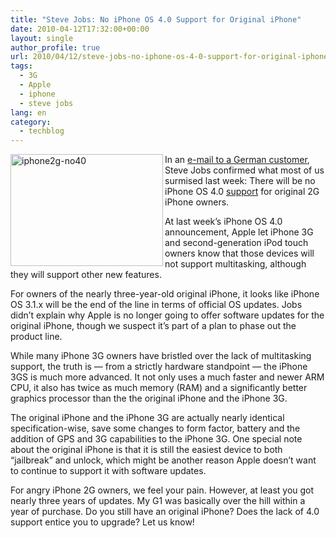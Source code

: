 ```yaml
---
title: "Steve Jobs: No iPhone OS 4.0 Support for Original iPhone"
date: 2010-04-12T17:32:00+00:00
layout: single
author_profile: true
url: 2010/04/12/steve-jobs-no-iphone-os-4-0-support-for-original-iphone/
tags:
  - 3G
  - Apple
  - iphone
  - steve jobs
lang: en
category: 
  - techblog
---
```

[<img title="iphone2g-no40" border="0" alt="iphone2g-no40" align="left" src="http://lh4.ggpht.com/_vaUVXcmC3OI/S8NSLAiEONI/AAAAAAAAB5w/x5s9YGYUeXo/iphone2g-no40_thumb%5B1%5D.jpg?imgmax=800" width="244" height="179" />](http://lh4.ggpht.com/_vaUVXcmC3OI/S8NSI6V9O1I/AAAAAAAAB5s/S_fm5usetJk/s1600-h/iphone2g-no40%5B3%5D.jpg) In an [e-mail to a German customer](http://twitter.com/ven000m/status/11988413732), Steve Jobs confirmed what most of us surmised last week: There will be no iPhone OS 4.0 [support](http://www.macstories.net/news/steve-jobs-replies-to-mail-apple-is-dropping-support-for-the-iphone-2g/) for original 2G iPhone owners. 

At last week’s iPhone OS 4.0 announcement, Apple let iPhone 3G and second-generation iPod touch owners know that those devices will not support multitasking, although they will support other new features. 

For owners of the nearly three-year-old original iPhone, it looks like iPhone OS 3.1.x will be the end of the line in terms of official OS updates. Jobs didn’t explain why Apple is no longer going to offer software updates for the original iPhone, though we suspect it’s part of a plan to phase out the product line. 

While many iPhone 3G owners have bristled over the lack of multitasking support, the truth is — from a strictly hardware standpoint — the iPhone 3GS is much more advanced. It not only uses a much faster and newer ARM CPU, it also has twice as much memory (RAM) and a significantly better graphics processor than the the original iPhone and the iPhone 3G. 

The original iPhone and the iPhone 3G are actually nearly identical specification-wise, save some changes to form factor, battery and the addition of GPS and 3G capabilities to the iPhone 3G. One special note about the original iPhone is that it is still the easiest device to both “jailbreak” and unlock, which might be another reason Apple doesn’t want to continue to support it with software updates. 

For angry iPhone 2G owners, we feel your pain. However, at least you got nearly three years of updates. My G1 was basically over the hill within a year of purchase. Do you still have an original iPhone? Does the lack of 4.0 support entice you to upgrade? Let us know!